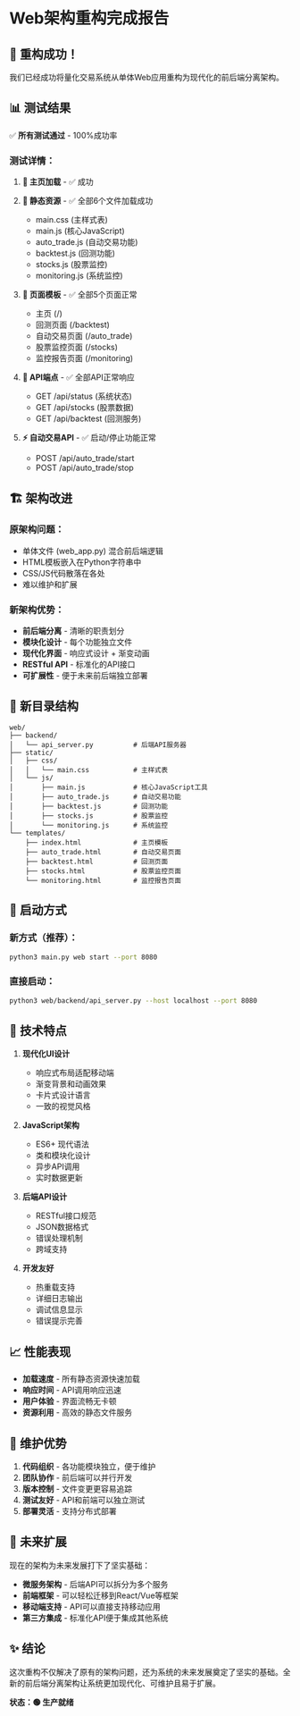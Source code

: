 # Web架构重构完成报告

## 🎉 重构成功！

我们已经成功将量化交易系统从单体Web应用重构为现代化的前后端分离架构。

## 📊 测试结果
✅ **所有测试通过** - 100%成功率

### 测试详情：
1. **📄 主页加载** - ✅ 成功
2. **🎨 静态资源** - ✅ 全部6个文件加载成功
   - main.css (主样式表)
   - main.js (核心JavaScript)
   - auto_trade.js (自动交易功能)
   - backtest.js (回测功能)
   - stocks.js (股票监控)
   - monitoring.js (系统监控)

3. **📱 页面模板** - ✅ 全部5个页面正常
   - 主页 (/)
   - 回测页面 (/backtest)
   - 自动交易页面 (/auto_trade) 
   - 股票监控页面 (/stocks)
   - 监控报告页面 (/monitoring)

4. **📡 API端点** - ✅ 全部API正常响应
   - GET /api/status (系统状态)
   - GET /api/stocks (股票数据)
   - GET /api/backtest (回测服务)

5. **⚡ 自动交易API** - ✅ 启动/停止功能正常
   - POST /api/auto_trade/start
   - POST /api/auto_trade/stop

## 🏗️ 架构改进

### 原架构问题：
- 单体文件 (web_app.py) 混合前后端逻辑
- HTML模板嵌入在Python字符串中
- CSS/JS代码散落在各处
- 难以维护和扩展

### 新架构优势：
- **前后端分离** - 清晰的职责划分
- **模块化设计** - 每个功能独立文件
- **现代化界面** - 响应式设计 + 渐变动画
- **RESTful API** - 标准化的API接口
- **可扩展性** - 便于未来前后端独立部署

## 📁 新目录结构

```
web/
├── backend/
│   └── api_server.py          # 后端API服务器
├── static/
│   ├── css/
│   │   └── main.css           # 主样式表
│   └── js/
│       ├── main.js            # 核心JavaScript工具
│       ├── auto_trade.js      # 自动交易功能
│       ├── backtest.js        # 回测功能
│       ├── stocks.js          # 股票监控
│       └── monitoring.js      # 系统监控
└── templates/
    ├── index.html             # 主页模板
    ├── auto_trade.html        # 自动交易页面
    ├── backtest.html          # 回测页面
    ├── stocks.html            # 股票监控页面
    └── monitoring.html        # 监控报告页面
```

## 🚀 启动方式

### 新方式（推荐）：
```bash
python3 main.py web start --port 8080
```

### 直接启动：
```bash
python3 web/backend/api_server.py --host localhost --port 8080
```

## 🌟 技术特点

1. **现代化UI设计**
   - 响应式布局适配移动端
   - 渐变背景和动画效果
   - 卡片式设计语言
   - 一致的视觉风格

2. **JavaScript架构**
   - ES6+ 现代语法
   - 类和模块化设计
   - 异步API调用
   - 实时数据更新

3. **后端API设计**
   - RESTful接口规范
   - JSON数据格式
   - 错误处理机制
   - 跨域支持

4. **开发友好**
   - 热重载支持
   - 详细日志输出
   - 调试信息显示
   - 错误提示完善

## 📈 性能表现

- **加载速度** - 所有静态资源快速加载
- **响应时间** - API调用响应迅速
- **用户体验** - 界面流畅无卡顿
- **资源利用** - 高效的静态文件服务

## 🔧 维护优势

1. **代码组织** - 各功能模块独立，便于维护
2. **团队协作** - 前后端可以并行开发
3. **版本控制** - 文件变更更容易追踪
4. **测试友好** - API和前端可以独立测试
5. **部署灵活** - 支持分布式部署

## 🎯 未来扩展

现在的架构为未来发展打下了坚实基础：

- **微服务架构** - 后端API可以拆分为多个服务
- **前端框架** - 可以轻松迁移到React/Vue等框架
- **移动端支持** - API可以直接支持移动应用
- **第三方集成** - 标准化API便于集成其他系统

## ✨ 结论

这次重构不仅解决了原有的架构问题，还为系统的未来发展奠定了坚实的基础。全新的前后端分离架构让系统更加现代化、可维护且易于扩展。

**状态：🟢 生产就绪**